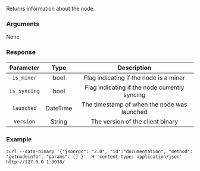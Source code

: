 Returns information about the node.

### Arguments

None

### Response

|   Parameter  |     Type      |                  Description                  |
|:------------:|:-------------:|:---------------------------------------------:|
| `is_miner`   | bool          | Flag indicating if the node is a miner        |
| `is_syncing` | bool          | Flag indicating if the node currently syncing |
| `launched`   | DateTime<Utc> | The timestamp of when the node was launched   |
| `version`    | String        | The version of the client binary              |

### Example
```ignore
curl --data-binary '{"jsonrpc": "2.0", "id":"documentation", "method": "getnodeinfo", "params": [] }' -H 'content-type: application/json' http://127.0.0.1:3030/
```
